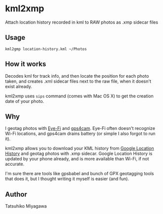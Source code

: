 # kml2xmp

Attach location history recorded in kml to RAW photos as .xmp sidecar files

## Usage

    kml2gmp location-history.kml ~/Photos

## How it works

Decodes kml for track info, and then locate the position for each photo taken, and creates .xml sidecar files next to the raw file, when it doesn't exist already.

kml2xmp uses `sips` command (comes with Mac OS X) to get the creation date of your photo.

## Why

I geotag photos with [Eye-Fi](http://www.eye.fi) and [gps4cam](http://gps4cam.com/). Eye-Fi often doesn't recognize Wi-Fi locations, and gps4cam drains battery (or simple I also forgot to run it).

kml2xmp allows you to download your KML history from [Google Location History](https://maps.google.com/locationhistory/b/0) and geotag photos with .xmp sidecar. Google Location History is updated by your phone already, and is more available than Wi-Fi, if not accurate.

I'm sure there are tools like gpsbabel and bunch of GPX geotagging tools that does it, but I thought writing it myself is easier (and fun).

## Author

Tatsuhiko Miyagawa
